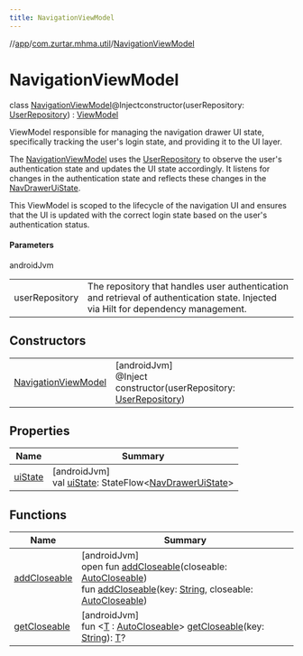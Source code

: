 ```yaml
---
title: NavigationViewModel
---
```

//[app](../../../index.html)/[com.zurtar.mhma.util](../index.html)/[NavigationViewModel](index.html)



# NavigationViewModel

class [NavigationViewModel](index.html)@Injectconstructor(userRepository: [UserRepository](../../com.zurtar.mhma.data/-user-repository/index.html)) : [ViewModel](https://developer.android.com/reference/kotlin/androidx/lifecycle/ViewModel.html)

ViewModel responsible for managing the navigation drawer UI state, specifically tracking the user's login state, and providing it to the UI layer.



The [NavigationViewModel](index.html) uses the [UserRepository](../../com.zurtar.mhma.data/-user-repository/index.html) to observe the user's authentication state and updates the UI state accordingly. It listens for changes in the authentication state and reflects these changes in the [NavDrawerUiState](../-nav-drawer-ui-state/index.html).



This ViewModel is scoped to the lifecycle of the navigation UI and ensures that the UI is updated with the correct login state based on the user's authentication status.



#### Parameters


androidJvm

| | |
|---|---|
| userRepository | The repository that handles user authentication and retrieval of authentication state. Injected via Hilt for dependency management. |



## Constructors


| | |
|---|---|
| [NavigationViewModel](-navigation-view-model.html) | [androidJvm]<br>@Inject<br>constructor(userRepository: [UserRepository](../../com.zurtar.mhma.data/-user-repository/index.html)) |


## Properties


| Name | Summary |
|---|---|
| [uiState](ui-state.html) | [androidJvm]<br>val [uiState](ui-state.html): StateFlow&lt;[NavDrawerUiState](../-nav-drawer-ui-state/index.html)&gt; |


## Functions


| Name | Summary |
|---|---|
| [addCloseable](index.html#383812252%2FFunctions%2F-451970049) | [androidJvm]<br>open fun [addCloseable](index.html#383812252%2FFunctions%2F-451970049)(closeable: [AutoCloseable](https://developer.android.com/reference/kotlin/java/lang/AutoCloseable.html))<br>fun [addCloseable](index.html#1722490497%2FFunctions%2F-451970049)(key: [String](https://kotlinlang.org/api/core/kotlin-stdlib/kotlin/-string/index.html), closeable: [AutoCloseable](https://developer.android.com/reference/kotlin/java/lang/AutoCloseable.html)) |
| [getCloseable](index.html#1102255800%2FFunctions%2F-451970049) | [androidJvm]<br>fun &lt;[T](index.html#1102255800%2FFunctions%2F-451970049) : [AutoCloseable](https://developer.android.com/reference/kotlin/java/lang/AutoCloseable.html)&gt; [getCloseable](index.html#1102255800%2FFunctions%2F-451970049)(key: [String](https://kotlinlang.org/api/core/kotlin-stdlib/kotlin/-string/index.html)): [T](index.html#1102255800%2FFunctions%2F-451970049)? |
